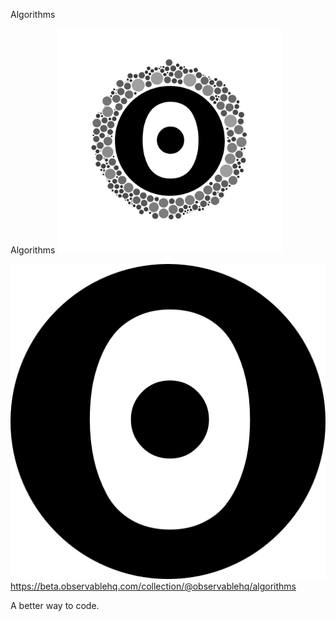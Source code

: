 Algorithms

Algorithms
![](../_resources/f535da72fc49ce49f6e423132f24c190.png)

![](../_resources/096bb91c2b20b2992f28362f525d1d37.png)https://beta.observablehq.com/collection/@observablehq/algorithms

A better way to code.